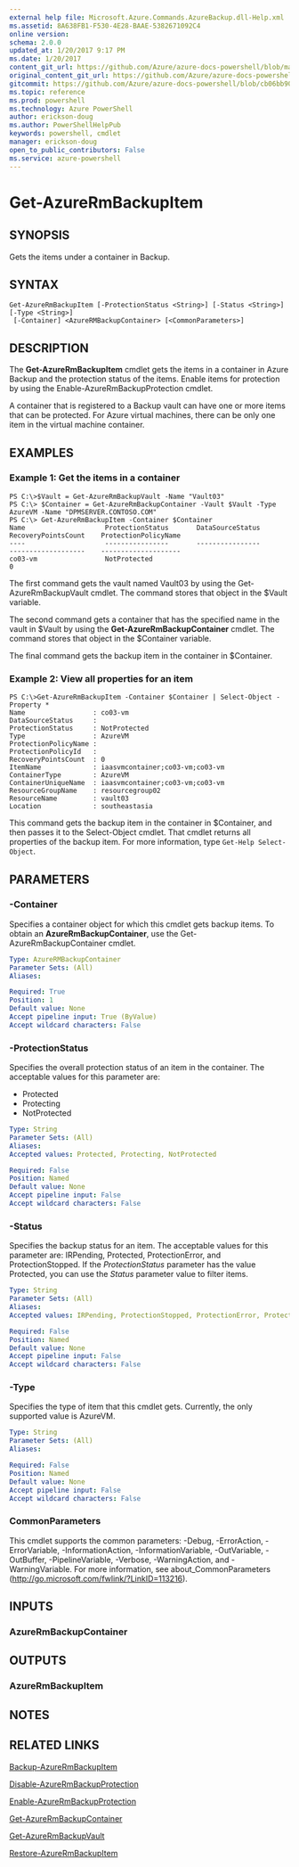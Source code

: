 ```yaml
---
external help file: Microsoft.Azure.Commands.AzureBackup.dll-Help.xml
ms.assetid: 8A638FB1-F530-4E28-BAAE-5382671092C4
online version: 
schema: 2.0.0
updated_at: 1/20/2017 9:17 PM
ms.date: 1/20/2017
content_git_url: https://github.com/Azure/azure-docs-powershell/blob/master/azureps-cmdlets-docs/ResourceManager/AzureRM.Backup/v2.5.0/Get-AzureRmBackupItem.md
original_content_git_url: https://github.com/Azure/azure-docs-powershell/blob/master/azureps-cmdlets-docs/ResourceManager/AzureRM.Backup/v2.5.0/Get-AzureRmBackupItem.md
gitcommit: https://github.com/Azure/azure-docs-powershell/blob/cb06bb906911a2a2e1f57adbafe0c0c97a0b205b/azureps-cmdlets-docs/ResourceManager/AzureRM.Backup/v2.5.0/Get-AzureRmBackupItem.md
ms.topic: reference
ms.prod: powershell
ms.technology: Azure PowerShell
author: erickson-doug
ms.author: PowerShellHelpPub
keywords: powershell, cmdlet
manager: erickson-doug
open_to_public_contributors: False
ms.service: azure-powershell
---
```


# Get-AzureRmBackupItem

## SYNOPSIS
Gets the items under a container in Backup.

## SYNTAX

```
Get-AzureRmBackupItem [-ProtectionStatus <String>] [-Status <String>] [-Type <String>]
 [-Container] <AzureRMBackupContainer> [<CommonParameters>]
```

## DESCRIPTION
The **Get-AzureRmBackupItem** cmdlet gets the items in a container in Azure Backup and the protection status of the items.
Enable items for protection by using the Enable-AzureRmBackupProtection cmdlet.

A container that is registered to a Backup vault can have one or more items that can be protected.
For Azure virtual machines, there can be only one item in the virtual machine container.

## EXAMPLES

### Example 1: Get the items in a container
```
PS C:\>$Vault = Get-AzureRmBackupVault -Name "Vault03"
PS C:\> $Container = Get-AzureRmBackupContainer -Vault $Vault -Type AzureVM -Name "DPMSERVER.CONTOSO.COM"
PS C:\> Get-AzureRmBackupItem -Container $Container
Name                    ProtectionStatus       DataSourceStatus       RecoveryPointsCount    ProtectionPolicyName
----                    ----------------       ----------------       -------------------    --------------------
co03-vm                 NotProtected                                  0
```

The first command gets the vault named Vault03 by using the Get-AzureRmBackupVault cmdlet.
The command stores that object in the $Vault variable.

The second command gets a container that has the specified name in the vault in $Vault by using the **Get-AzureRmBackupContainer** cmdlet.
The command stores that object in the $Container variable.

The final command gets the backup item in the container in $Container.

### Example 2: View all properties for an item
```
PS C:\>Get-AzureRmBackupItem -Container $Container | Select-Object -Property *
Name                 : co03-vm
DataSourceStatus     : 
ProtectionStatus     : NotProtected
Type                 : AzureVM
ProtectionPolicyName : 
ProtectionPolicyId   : 
RecoveryPointsCount  : 0
ItemName             : iaasvmcontainer;co03-vm;co03-vm
ContainerType        : AzureVM
ContainerUniqueName  : iaasvmcontainer;co03-vm;co03-vm
ResourceGroupName    : resourcegroup02
ResourceName         : vault03
Location             : southeastasia
```

This command gets the backup item in the container in $Container, and then passes it to the Select-Object cmdlet.
That cmdlet returns all properties of the backup item.
For more information, type `Get-Help Select-Object`.

## PARAMETERS

### -Container
Specifies a container object for which this cmdlet gets backup items.
To obtain an **AzureRmBackupContainer**, use the Get-AzureRmBackupContainer cmdlet.

```yaml
Type: AzureRMBackupContainer
Parameter Sets: (All)
Aliases: 

Required: True
Position: 1
Default value: None
Accept pipeline input: True (ByValue)
Accept wildcard characters: False
```

### -ProtectionStatus
Specifies the overall protection status of an item in the container.
The acceptable values for this parameter are:

- Protected 
- Protecting  
- NotProtected

```yaml
Type: String
Parameter Sets: (All)
Aliases: 
Accepted values: Protected, Protecting, NotProtected

Required: False
Position: Named
Default value: None
Accept pipeline input: False
Accept wildcard characters: False
```

### -Status
Specifies the backup status for an item.
The acceptable values for this parameter are: IRPending, Protected, ProtectionError, and ProtectionStopped.
If the *ProtectionStatus* parameter has the value Protected, you can use the *Status* parameter value to filter items.

```yaml
Type: String
Parameter Sets: (All)
Aliases: 
Accepted values: IRPending, ProtectionStopped, ProtectionError, Protected

Required: False
Position: Named
Default value: None
Accept pipeline input: False
Accept wildcard characters: False
```

### -Type
Specifies the type of item that this cmdlet gets.
Currently, the only supported value is AzureVM.

```yaml
Type: String
Parameter Sets: (All)
Aliases: 

Required: False
Position: Named
Default value: None
Accept pipeline input: False
Accept wildcard characters: False
```

### CommonParameters
This cmdlet supports the common parameters: -Debug, -ErrorAction, -ErrorVariable, -InformationAction, -InformationVariable, -OutVariable, -OutBuffer, -PipelineVariable, -Verbose, -WarningAction, and -WarningVariable. For more information, see about_CommonParameters (http://go.microsoft.com/fwlink/?LinkID=113216).

## INPUTS

### AzureRmBackupContainer

## OUTPUTS

### AzureRmBackupItem

## NOTES

## RELATED LINKS

[Backup-AzureRmBackupItem](xref:ResourceManager/AzureRM.Backup/v2.5.0/Backup-AzureRmBackupItem.md)

[Disable-AzureRmBackupProtection](xref:ResourceManager/AzureRM.Backup/v2.5.0/Disable-AzureRmBackupProtection.md)

[Enable-AzureRmBackupProtection](xref:ResourceManager/AzureRM.Backup/v2.5.0/Enable-AzureRmBackupProtection.md)

[Get-AzureRmBackupContainer](xref:ResourceManager/AzureRM.Backup/v2.5.0/Get-AzureRmBackupContainer.md)

[Get-AzureRmBackupVault](xref:ResourceManager/AzureRM.Backup/v2.5.0/Get-AzureRmBackupVault.md)

[Restore-AzureRmBackupItem](xref:ResourceManager/AzureRM.Backup/v2.5.0/Restore-AzureRmBackupItem.md)


